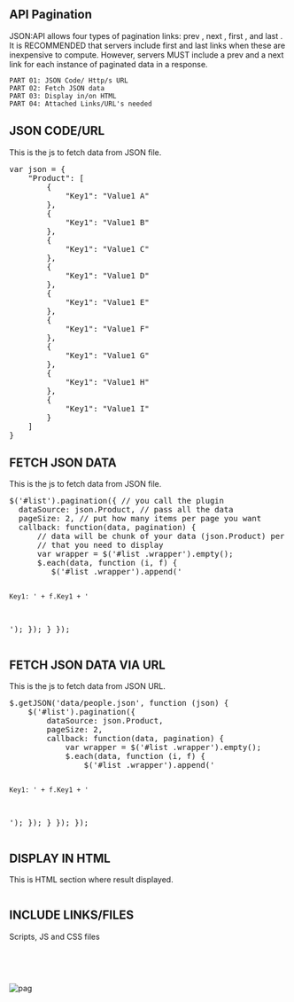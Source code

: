 <h2 dir="auto">API Pagination</h2>

JSON:API allows four types of pagination links: prev , next , first , and last . It is RECOMMENDED that servers include first and last links when these are inexpensive to compute. However, servers MUST include a prev and a next link for each instance of paginated data in a response.

    PART 01: JSON Code/ Http/s URL
    PART 02: Fetch JSON data
    PART 03: Display in/on HTML
    PART 04: Attached Links/URL's needed
    
<h2 dir="auto">JSON CODE/URL</h2>
This is the js to fetch data from JSON file. 
<pre>
var json = {
    "Product": [
        {
            "Key1": "Value1 A"
        },
        {
            "Key1": "Value1 B"
        },
        {
            "Key1": "Value1 C"
        },
        {
            "Key1": "Value1 D"
        },
        {
            "Key1": "Value1 E"
        },
        {
            "Key1": "Value1 F"
        },
        {
            "Key1": "Value1 G"
        },
        {
            "Key1": "Value1 H"
        },
        {
            "Key1": "Value1 I"
        }
    ]
}
</pre>

<h2 dir="auto">FETCH JSON DATA</h2>
This is the js to fetch data from JSON file.
<pre>
$('#list').pagination({ // you call the plugin
  dataSource: json.Product, // pass all the data
  pageSize: 2, // put how many items per page you want
  callback: function(data, pagination) {
      // data will be chunk of your data (json.Product) per page
      // that you need to display
      var wrapper = $('#list .wrapper').empty();
      $.each(data, function (i, f) {
         $('#list .wrapper').append('

    Key1: ' + f.Key1 + '

');
      });
    }
   });
</pre>

<h2 dir="auto">FETCH JSON DATA VIA URL</h2>
This is the js to fetch data from JSON URL.
<pre>
$.getJSON('data/people.json', function (json) {
    $('#list').pagination({
        dataSource: json.Product,
        pageSize: 2,
        callback: function(data, pagination) {
            var wrapper = $('#list .wrapper').empty();
            $.each(data, function (i, f) {
                $('#list .wrapper').append('

    Key1: ' + f.Key1 + '

');
            });
        }
    });
});
</pre>

<h2 dir="auto">DISPLAY IN HTML</h2>
This is HTML section where result displayed.
<code>
<div id="list"><div class="wrapper"></div></div>
</code>

<h2 dir="auto">INCLUDE LINKS/FILES</h2>
Scripts, JS and CSS files
<pre>
<script src="https://code.jquery.com/jquery-3.4.1.min.js"></script>
<script src="https://pagination.js.org/dist/2.1.4/pagination.min.js"></script>
<link rel="stylesheet" href="https://pagination.js.org/dist/2.1.4/pagination.css"/>
</pre>

![pag](https://user-images.githubusercontent.com/74012005/149208840-cbd93bb4-5789-476b-bcef-d43178449609.jpg)
